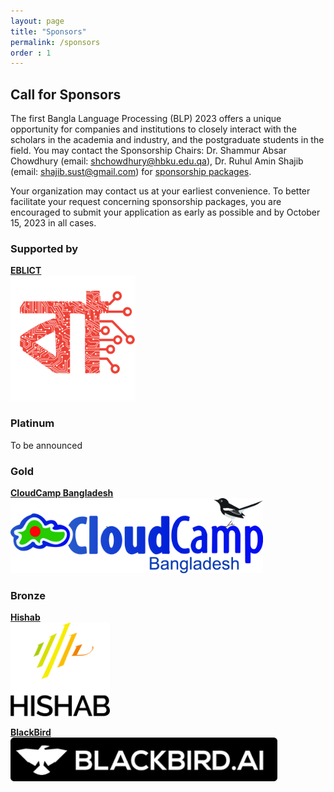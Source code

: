 ```yaml
---
layout: page
title: "Sponsors"
permalink: /sponsors
order : 1
---
```


## Call for Sponsors
The first Bangla Language Processing (BLP) 2023 offers a unique opportunity for companies and institutions to closely interact with the scholars in the academia and industry, and the postgraduate students in the field. You may contact the Sponsorship Chairs: Dr. Shammur Absar Chowdhury (email: shchowdhury@hbku.edu.qa), Dr. Ruhul Amin Shajib (email: shajib.sust@gmail.com) for [sponsorship packages](assets/Sponsorship_Brochure-BLP2023.pdf).



Your organization may contact us at your earliest convenience. To better facilitate your request concerning sponsorship packages, you are encouraged to submit your application as early as possible and by October 15, 2023 in all cases.

### Supported by
[**EBLICT**](https://bangla.gov.bd/)
<br/>
<img src="images/projects-logos-18.svg" style="height:200px; width:auto;" alt="EBLICT">
<br/>


<!-- ## Sponsors -->
<!-- ### Diamond -->



### Platinum
To be announced

### Gold
[**CloudCamp Bangladesh**](https://cloudcampbd.org/)
<br/>
<img src="images/CloudCamp.jpg" style="height:120px; width:auto;" alt="CloudCamp">

<!-- ### Silver -->
<!-- To be announced -->

### Bronze
<!-- ![Hishab](images/hishab.png) -->
[**Hishab**](https://hishab.co/)
<br/>
<img src="images/hishab.png" style="height:150px; width:auto;" alt="CloudCamp">


[**BlackBird**](https://blackbird.ai/)
<br/>
<img src="images/blackbird.png" style="height:70px; width:auto;" alt="blackbird">
